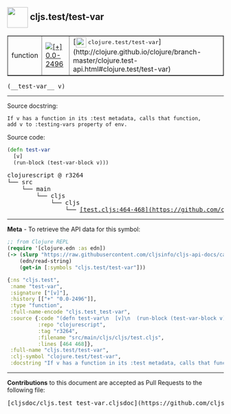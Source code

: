 ## <img width="48px" valign="middle" src="http://i.imgur.com/Hi20huC.png"> cljs.test/test-var

 <table border="1">
<tr>

<td>function</td>
<td><a href="https://github.com/cljsinfo/cljs-api-docs/tree/0.0-2496"><img valign="middle" alt="[+] 0.0-2496" src="https://img.shields.io/badge/+-0.0--2496-lightgrey.svg"></a> </td>
<td>
[<img height="24px" valign="middle" src="http://i.imgur.com/1GjPKvB.png"> <samp>clojure.test/test-var</samp>](http://clojure.github.io/clojure/branch-master/clojure.test-api.html#clojure.test/test-var)
</td>
</tr>
</table>

 <samp>
(__test-var__ v)<br>
</samp>

---




Source docstring:

```
If v has a function in its :test metadata, calls that function,
add v to :testing-vars property of env.
```

Source code:

```clj
(defn test-var
  [v]
  (run-block (test-var-block v)))
```

 <pre>
clojurescript @ r3264
└── src
    └── main
        └── cljs
            └── cljs
                └── <ins>[test.cljs:464-468](https://github.com/clojure/clojurescript/blob/r3264/src/main/cljs/cljs/test.cljs#L464-L468)</ins>
</pre>


---

__Meta__ - To retrieve the API data for this symbol:

```clj
;; from Clojure REPL
(require '[clojure.edn :as edn])
(-> (slurp "https://raw.githubusercontent.com/cljsinfo/cljs-api-docs/catalog/cljs-api.edn")
    (edn/read-string)
    (get-in [:symbols "cljs.test/test-var"]))
```

```clj
{:ns "cljs.test",
 :name "test-var",
 :signature ["[v]"],
 :history [["+" "0.0-2496"]],
 :type "function",
 :full-name-encode "cljs.test_test-var",
 :source {:code "(defn test-var\n  [v]\n  (run-block (test-var-block v)))",
          :repo "clojurescript",
          :tag "r3264",
          :filename "src/main/cljs/cljs/test.cljs",
          :lines [464 468]},
 :full-name "cljs.test/test-var",
 :clj-symbol "clojure.test/test-var",
 :docstring "If v has a function in its :test metadata, calls that function,\nadd v to :testing-vars property of env."}

```

---

__Contributions__ to this document are accepted as Pull Requests to the following file:

 <pre>
[cljsdoc/cljs.test_test-var.cljsdoc](https://github.com/cljsinfo/cljs-api-docs/blob/master/cljsdoc/cljs.test_test-var.cljsdoc)
</pre>

